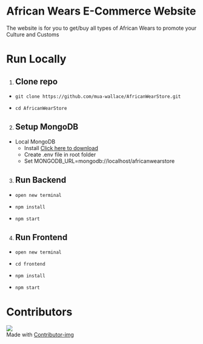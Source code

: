 # African Wears E-Commerce Website 
The website is for you to get/buy all types of African Wears to promote your Culture and Customs

 # Run Locally

 1. ## Clone repo
- ``` git clone https://github.com/mua-wallace/AfricanWearStore.git ```

- ```cd AfricanWearStore ```

2. ## Setup MongoDB

* Local MongoDB
  * Install  [Click here to download](https://www.mongodb.com/try/download/community "Community Version")
  * Create .env file in root folder
  * Set MONGODB_URL=mongodb://localhost/africanwearstore


3. ## Run Backend

- ``` open new terminal ```

- ``` npm install ```

- ``` npm start ```

4. ## Run Frontend

- ``` open new terminal ```

- ``` cd frontend ```

- ``` npm install ```

- ``` npm start ```


# Contributors
![](https://avatars.githubusercontent.com/u/60385803?s=60&v=4)   
Made with [Contributor-img](https://github.com/mua-wallace)
